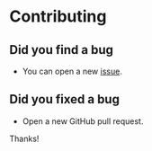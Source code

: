 
# Contributing

## Did you find a bug

*   You can open a new [issue](https://github.com/alexyekymov/template-repository/issues/new/choose).

## Did you fixed a bug

*   Open a new GitHub pull request.

Thanks!

